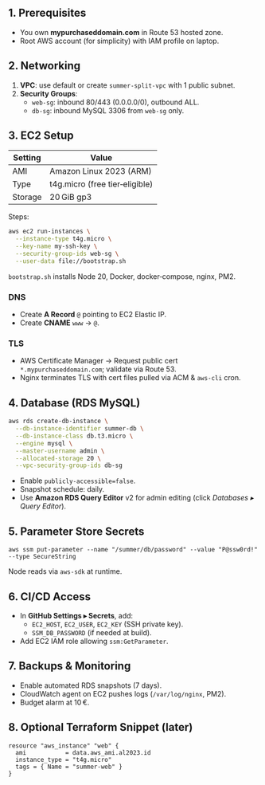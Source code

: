 ## 1. Prerequisites

- You own **mypurchaseddomain.com** in Route 53 hosted zone.
- Root AWS account (for simplicity) with IAM profile on laptop.

## 2. Networking

1. **VPC**: use default or create `summer‑split‑vpc` with 1 public subnet.
2. **Security Groups**:
   - `web‑sg`: inbound 80/443 (0.0.0.0/0), outbound ALL.
   - `db‑sg`: inbound MySQL 3306 from `web‑sg` only.

## 3. EC2 Setup

| Setting | Value                          |
| ------- | ------------------------------ |
| AMI     | Amazon Linux 2023 (ARM)        |
| Type    | t4g.micro (free tier‑eligible) |
| Storage | 20 GiB gp3                     |

Steps:

```bash
aws ec2 run-instances \
  --instance-type t4g.micro \
  --key-name my-ssh-key \
  --security-group-ids web-sg \
  --user-data file://bootstrap.sh
```

`bootstrap.sh` installs Node 20, Docker, docker‑compose, nginx, PM2.

### DNS

- Create **A Record** `@` pointing to EC2 Elastic IP.
- Create **CNAME** `www` → `@`.

### TLS

- AWS Certificate Manager → Request public cert `*.mypurchaseddomain.com`; validate via Route 53.
- Nginx terminates TLS with cert files pulled via ACM & `aws‑cli` cron.

## 4. Database (RDS MySQL)

```bash
aws rds create-db-instance \
  --db-instance-identifier summer-db \
  --db-instance-class db.t3.micro \
  --engine mysql \
  --master-username admin \
  --allocated-storage 20 \
  --vpc-security-group-ids db-sg
```

- Enable `publicly-accessible=false`.
- Snapshot schedule: daily.
- Use **Amazon RDS Query Editor** v2 for admin editing (click *Databases ▸ Query Editor*).

## 5. Parameter Store Secrets

```
aws ssm put-parameter --name "/summer/db/password" --value "P@ssw0rd!" --type SecureString
```

Node reads via `aws-sdk` at runtime.

## 6. CI/CD Access

- In **GitHub Settings ▸ Secrets**, add:
  - `EC2_HOST`, `EC2_USER`, `EC2_KEY` (SSH private key).
  - `SSM_DB_PASSWORD` (if needed at build).
- Add EC2 IAM role allowing `ssm:GetParameter`.

## 7. Backups & Monitoring

- Enable automated RDS snapshots (7 days).
- CloudWatch agent on EC2 pushes logs (`/var/log/nginx`, PM2).
- Budget alarm at 10 €.

## 8. Optional Terraform Snippet (later)

```hcl
resource "aws_instance" "web" {
  ami           = data.aws_ami.al2023.id
  instance_type = "t4g.micro"
  tags = { Name = "summer-web" }
}
```
